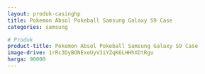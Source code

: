 ```yaml
---
layout: produk-casinghp
title: Pokemon Absol Pokeball Samsung Galaxy S9 Case
categories: samsung

# Produk
product-title: Pokemon Absol Pokeball Samsung Galaxy S9 Case
image-drive: 1rRc3DyBONExeUyV3iYZqK6LHHhXDtRgu
harga: 90000
---
```

